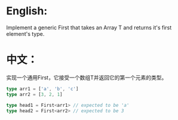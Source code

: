 # English:
Implement a generic First<T> that takes an Array T and returns it's first element's type.

# 中文：
实现一个通用First<T>，它接受一个数组T并返回它的第一个元素的类型。

``` typescript
type arr1 = ['a', 'b', 'c']
type arr2 = [3, 2, 1]

type head1 = First<arr1> // expected to be 'a'
type head2 = First<arr2> // expected to be 3
```